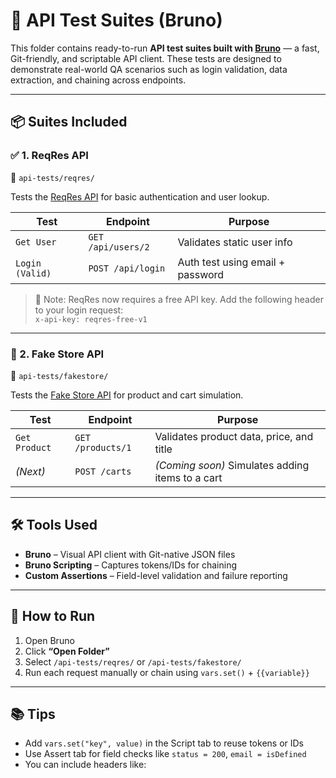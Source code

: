 # 🔌 API Test Suites (Bruno)

This folder contains ready-to-run **API test suites built with [Bruno](https://www.usebruno.com/)** — a fast, Git-friendly, and scriptable API client. These tests are designed to demonstrate real-world QA scenarios such as login validation, data extraction, and chaining across endpoints.

---

## 📦 Suites Included

### ✅ 1. ReqRes API
📁 `api-tests/reqres/`

Tests the [ReqRes API](https://reqres.in/) for basic authentication and user lookup.

| Test | Endpoint | Purpose |
|------|----------|---------|
| `Get User` | `GET /api/users/2` | Validates static user info |
| `Login (Valid)` | `POST /api/login` | Auth test using email + password |

> 🔐 Note: ReqRes now requires a free API key. Add the following header to your login request:  
> `x-api-key: reqres-free-v1`

---

### 🛒 2. Fake Store API
📁 `api-tests/fakestore/`

Tests the [Fake Store API](https://fakestoreapi.com/) for product and cart simulation.

| Test | Endpoint | Purpose |
|------|----------|---------|
| `Get Product` | `GET /products/1` | Validates product data, price, and title |
| _(Next)_ | `POST /carts` | *(Coming soon)* Simulates adding items to a cart |

---

## 🛠 Tools Used

- **Bruno** – Visual API client with Git-native JSON files
- **Bruno Scripting** – Captures tokens/IDs for chaining
- **Custom Assertions** – Field-level validation and failure reporting

---

## 🚀 How to Run

1. Open Bruno
2. Click **“Open Folder”**
3. Select `/api-tests/reqres/` or `/api-tests/fakestore/`
4. Run each request manually or chain using `vars.set()` + `{{variable}}`

---

## 📚 Tips

- Add `vars.set("key", value)` in the Script tab to reuse tokens or IDs
- Use Assert tab for field checks like `status = 200`, `email = isDefined`
- You can include headers like:
